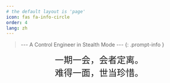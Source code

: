 ```yaml
---
# the default layout is 'page'
icon: fas fa-info-circle
order: 4
lang: zh
---
```


> --- A Control Engineer in Stealth Mode ---
{: .prompt-info }
<center>
<font face="Ma Shan Zheng" size=5 >
一期一会，会者定离。<br>
难得一面，世当珍惜。
</font>
</center>